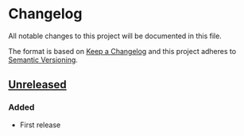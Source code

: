 # Changelog
All notable changes to this project will be documented in this file.

The format is based on [Keep a Changelog](http://keepachangelog.com/)
and this project adheres to [Semantic Versioning](http://semver.org/).

## [Unreleased]
### Added
- First release 

[Unreleased]: https://github.com/HopefulLlama/LogoJS/compare/8573a596caf11f80562f8000f7be6846c2f36c87...HEAD